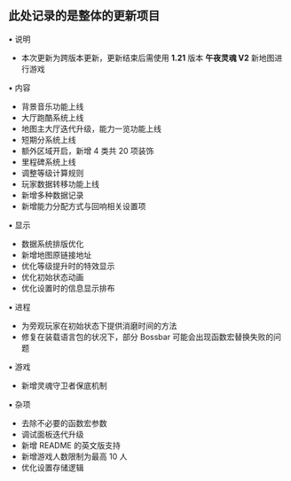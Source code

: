 ## 此处记录的是整体的更新项目
▪ 说明
- 本次更新为跨版本更新，更新结束后需使用 **1.21** 版本 **午夜灵魂 V2** 新地图进行游戏

▪ 内容
- 背景音乐功能上线
- 大厅跑酷系统上线
- 地图主大厅迭代升级，能力一览功能上线
- 短期分系统上线
- 额外区域开启，新增 4 类共 20 项装饰
- 里程碑系统上线
- 调整等级计算规则
- 玩家数据转移功能上线
- 新增多种数据记录
- 新增能力分配方式与回响相关设置项

▪ 显示
- 数据系统排版优化
- 新增地图原链接地址
- 优化等级提升时的特效显示
- 优化初始状态动画
- 优化设置时的信息显示排布

▪ 进程
- 为旁观玩家在初始状态下提供消磨时间的方法
- 修复在装载语言包的状况下，部分 Bossbar 可能会出现函数宏替换失败的问题

▪ 游戏
- 新增灵魂守卫者保底机制

▪ 杂项
- 去除不必要的函数宏参数
- 调试面板迭代升级
- 新增 README 的英文版支持
- 新增游戏人数限制为最高 10 人
- 优化设置存储逻辑